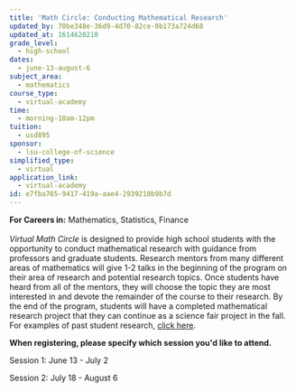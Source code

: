 ```yaml
---
title: 'Math Circle: Conducting Mathematical Research'
updated_by: 70be348e-36d9-4d70-82ce-0b173a724d68
updated_at: 1614620210
grade_level:
  - high-school
dates:
  - june-13-august-6
subject_area:
  - mathematics
course_type:
  - virtual-academy
time:
  - morning-10am-12pm
tuition:
  - usd895
sponsor:
  - lsu-college-of-science
simplified_type:
  - virtual
application_link:
  - virtual-academy
id: e7fba765-9417-419a-aae4-2939210b9b7d
---
```

<b>For Careers in:</b> Mathematics, Statistics, Finance<br><br>
<i>Virtual Math Circle</i> is designed to provide high school students with the opportunity to conduct mathematical research with guidance from professors and graduate students. Research mentors from many different areas of mathematics will give 1-2 talks in the beginning of the program on their area of research and potential research topics. Once students have heard from all of the mentors, they will choose the topic they are most interested in and devote the remainder of the course to their research. By the end of the program, students will have a completed mathematical research project that they can continue as a science fair project in the fall. For examples of past student research, <a href="https://www.mathcircle.us/student-research" target="_blank">click here</a>.

<b>When registering, please specify which session you'd like to attend.</b>

Session 1: June 13 - July 2

Session 2: July 18 - August 6